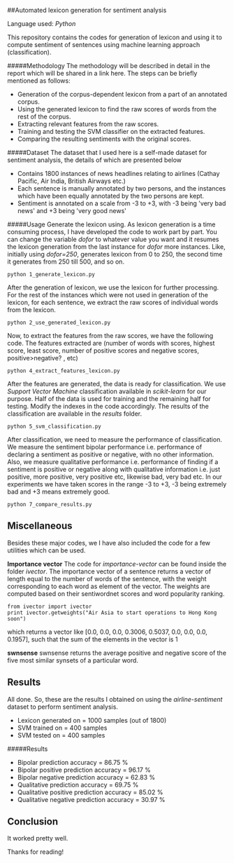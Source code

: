 ##Automated lexicon generation for sentiment analysis
 
Language used: *Python*

This repository contains the codes for generation of lexicon and using it to compute sentiment of sentences using machine learning approach (classification).

#####Methodology
The methodology will be described in detail in the report which will be shared in a link here. The steps can be briefly mentioned as follows:

- Generation of the corpus-dependent lexicon from a part of an annotated corpus.
- Using the generated lexicon to find the raw scores of words from the rest of the corpus.
- Extracting relevant features from the raw scores.
- Training and testing the SVM classifier on the extracted features.
- Comparing the resulting sentiments with the original scores.

#####Dataset
The dataset that I used here is a self-made dataset for sentiment analysis, the details of which are presented below
- Contains 1800 instances of news headlines relating to airlines (Cathay Pacific, Air India, British Airways etc.)
- Each sentence is manually annotated by two persons, and the instances which have been equally annotated by the two persons are kept.
- Sentiment is annotated on a scale from -3 to +3, with -3 being 'very bad news' and +3 being 'very good news'

#####Usage
Generate the lexicon using. As lexicon generation is a time consuming process, I have developed the code to work part by part. You can change the variable *dofor* to whatever value you want and it resumes the lexicon generation from the last instance for *dofor* more instances. Like, initially using *dofor=250*, generates lexicon from 0 to 250, the second time it generates from 250 till 500, and so on.	
```
python 1_generate_lexicon.py
```

After the generation of lexicon, we use the lexicon for further processing. For the rest of the instances which were not used in generation of the lexicon, for each sentence, we extract the raw scores of individual words from the lexicon. 
```
python 2_use_generated_lexicon.py
```

Now, to extract the features from the raw scores, we have the following code. The features extracted are (number of words with scores, highest score, least score, number of positive scores and negative scores, positive>negative? , etc)
```
python 4_extract_features_lexicon.py
``` 

After the features are generated, the data is ready for classification. We use *Support Vector Machine* classification available in *scikit-learn* for our purpose. Half of the data is used for training and the remaining half for testing. Modify the indexes in the code accordingly. The results of the classification are available in the *results* folder.
```
python 5_svm_classification.py
```

After classification, we need to measure the performance of classification. We measure the sentiment bipolar performance i.e. performance of declaring a sentiment as positive or negative, with no other information. Also, we measure qualitative performance i.e. performance of finding if a sentiment is positive or negative along with qualitative information i.e. just positive, more positive, very positive etc, likewise bad, very bad etc. In our experiments we have taken scores in the range -3 to +3, -3 being extremely bad and +3 means extremely good.
```
python 7_compare_results.py
```

Miscellaneous
---------------------------
Besides these major codes, we I have also included the code for a few utilities which can be used.

**Importance vector**
The code for *importance-vector* can be found inside the folder *ivector*. The importance vector of a sentence returns a vector of length equal to the number of words of the sentence, with the weight corresponding to  each word as element of the vector. The weights are computed based on their sentiwordnet scores and word popularity ranking.
```
from ivector import ivector
print ivector.getweights("Air Asia to start operations to Hong Kong soon")
```
which returns a vector like [0.0, 0.0, 0.0, 0.3006, 0.5037, 0.0, 0.0, 0.0, 0.1957], such that the sum of the elements in the vector is 1

**swnsense**
swnsense returns the average positive and negative score of the five most similar synsets of a particular word.

Results
---------------------------
All done. So, these are the results I obtained on using the *airline-sentiment* dataset to perform sentiment analysis.
- Lexicon generated on = 1000 samples (out of 1800)
- SVM trained on = 400 samples
- SVM tested on = 400 samples 

#####Results
- Bipolar prediction accuracy = 86.75 %
- Bipolar positive prediction accuracy = 96.17 %
- Bipolar negative prediction accuracy = 62.83 %
- Qualitative prediction accuracy = 69.75 %
- Qualitative positive prediction accuracy = 85.02 %
- Qualitative negative prediction accuracy = 30.97 % 

Conclusion
----------------------------
It worked pretty well.

Thanks for reading!